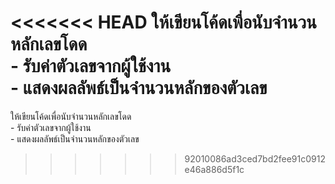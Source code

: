 <<<<<<< HEAD
ให้เขียนโค้ดเพื่อนับจำนวนหลักเลขโดด  
    - รับค่าตัวเลขจากผู้ใช้งาน  
    - แสดงผลลัพธ์เป็นจำนวนหลักของตัวเลข
=======
ให้เขียนโค้ดเพื่อนับจำนวนหลักเลขโดด  
    - รับค่าตัวเลขจากผู้ใช้งาน  
    - แสดงผลลัพธ์เป็นจำนวนหลักของตัวเลข
>>>>>>> 92010086ad3ced7bd2fee91c0912e46a886d5f1c
